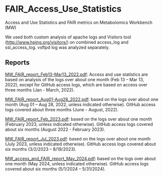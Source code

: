 # FAIR_Access_Use_Statistics
Access and Use Statistics and FAIR metrics on Metabolomics Workbench (MW)

We used both custom analysis of apache logs and Visitors tool
(http://www.hping.org/visitors/) on combined access_log and ssl_access_log. vsftpd log was
analyzed separately. 

## Reports

[MW_FAIR_report_Feb13-Mar13_2022.pdf](https://bdcw.org/MW/docs/MW_FAIR_report_Feb13-Mar13_2022.pdf): Access and use statistics are based on analysis of the logs over about one month (Feb 13 – Mar 13, 2022), except for GitHub access logs, which are based on access over three months (Jan - March, 2022).

[MW_FAIR_report_Aug01-Aug28_2022.pdf](https://bdcw.org/MW/docs/MW_FAIR_report_Aug01-Aug28_2022.pdf): based on the logs over about one month (Aug 01 – Aug 28, 2022, unless indicated otherwise). GitHub access logs covered about three months (June - August, 2022).

[MW_FAIR_report_Feb_2023.pdf](https://bdcw.org/MW/docs/MW_FAIR_report_Feb_2023.pdf): based on the logs over about one month (February 2023, unless indicated otherwise). GitHub access logs covered about six months (August 2022 - February 2023).

[MW_FAIR_report_Jul_2023.pdf](https://bdcw.org/MW/docs/MW_FAIR_report_Jul_2023.pdf): based on the logs over about one month (July 2023, unless indicated otherwise). GitHub access logs covered about six months (3/2/2023 – 8/19/2023).

[MW_access_and_FAIR_report_May_2024.pdf](https://bdcw.org/MW/docs/MW_access_and_FAIR_report_May_2024.pdf): based on the logs over about one month (May 2024, unless indicated otherwise). GitHub access logs covered about six months (5/1/2024 – 5/31/2024).
